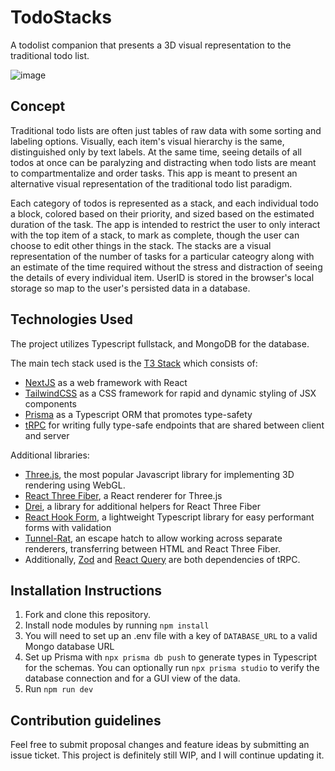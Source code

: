 # TodoStacks

A todolist companion that presents a 3D visual representation to the traditional todo list. 

![image](https://user-images.githubusercontent.com/110881795/201808446-ae4203c8-fc92-4a89-b9ac-61f7b7f31567.png)


## Concept

Traditional todo lists are often just tables of raw data with some sorting and labeling options. Visually, each item's visual hierarchy is the same, distinguished only by text labels. At the same time, seeing details of all todos at once can be paralyzing and distracting when todo lists are meant to compartmentalize and order tasks.  This app is meant to present an alternative visual representation of the traditional todo list paradigm. 

Each category of todos is represented as a stack, and each individual todo a block, colored based on their priority, and sized based on the estimated duration of the task. The app is intended to restrict the user to only interact with the top item of a stack, to mark as complete, though the user can choose to edit other things in the stack. The stacks are a visual representation of the number of tasks for a particular cateogry along with an estimate of the time required without the stress and distraction of seeing the details of every individual item. UserID is stored in the browser's local storage so map to the user's persisted data in a database.

## Technologies Used

The project utilizes Typescript fullstack, and MongoDB for the database.

The main tech stack used is the [T3 Stack](https://beta.create.t3.gg) which consists of:
- [NextJS](https://nextjs.org) as a web framework with React
- [TailwindCSS](https://tailwindcss.com) as a CSS framework for rapid and dynamic styling of JSX components
- [Prisma](https://prisma.io) as a Typescript ORM that promotes type-safety
- [tRPC](https://trpc.io) for writing fully type-safe endpoints that are shared between client and server

Additional libraries:
- [Three.js](https://threejs.org), the most popular Javascript library for implementing 3D rendering using WebGL.
- [React Three Fiber](https://docs.pmnd.rs/react-three-fiber/getting-started/introduction), a React renderer for Three.js
- [Drei](https://github.com/pmndrs/drei), a library for additional helpers for React Three Fiber
- [React Hook Form](https://react-hook-form.com), a lightweight Typescript library for easy performant forms with validation
- [Tunnel-Rat](https://github.com/pmndrs/tunnel-rat), an escape hatch to allow working across separate renderers, transferring between HTML and React Three Fiber.
- Additionally, [Zod](https://zod.dev) and [React Query](https://tanstack.com/query/v4) are both dependencies of tRPC.

## Installation Instructions
1. Fork and clone this repository.
2. Install node modules by running `npm install`
3. You will need to set up an .env file with a key of `DATABASE_URL` to a valid Mongo database URL
4. Set up Prisma with `npx prisma db push` to generate types in Typescript for the schemas. You can optionally run `npx prisma studio` to verify the database connection and for a GUI view of the data.
5. Run `npm run dev`

## Contribution guidelines
Feel free to submit proposal changes and feature ideas by submitting an issue ticket. This project is definitely still WIP, and I will continue updating it.
